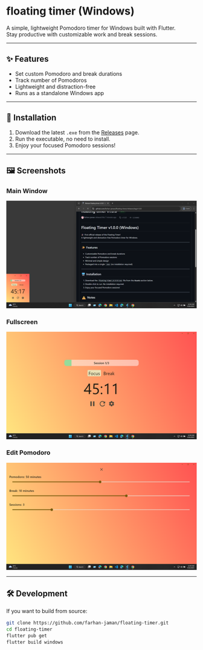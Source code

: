 # floating timer (Windows)

A simple, lightweight Pomodoro timer for Windows built with Flutter.  
Stay productive with customizable work and break sessions.

---

## ✨ Features
- Set custom Pomodoro and break durations
- Track number of Pomodoros
- Lightweight and distraction-free
- Runs as a standalone Windows app

---

## 🚀 Installation
1. Download the latest `.exe` from the [Releases](https://github.com/farhan-jaman/floating-timer/releases) page.
2. Run the executable, no need to install.
3. Enjoy your focused Pomodoro sessions!

---

## 🖼️ Screenshots

### Main Window
![Main Window](assets/screenshots/Screenshot-1.png)

### Fullscreen
![Fullscreen](assets/screenshots/Screenshot-2.png)

### Edit Pomodoro
![Edit Pomodoro](assets/screenshots/Screenshot-3.png)

---

## 🛠️ Development
If you want to build from source:
```bash
git clone https://github.com/farhan-jaman/floating-timer.git
cd floating-timer
flutter pub get
flutter build windows
